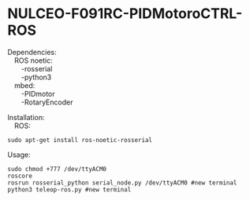 # NULCEO-F091RC-PIDMotoroCTRL-ROS
Dependencies:<br /> 
  &emsp;ROS noetic:<br />
    &emsp;&emsp;-rosserial<br />
    &emsp;&emsp;-python3<br />
  &emsp;mbed:<br />
    &emsp;&emsp;-PIDmotor<br />
    &emsp;&emsp;-RotaryEncoder<br />

Installation:<br />
  &emsp;ROS:
    
    sudo apt-get install ros-noetic-rosserial

Usage:<br />

    sudo chmod +777 /dev/ttyACM0
    roscore
    rosrun rosserial_python serial_node.py /dev/ttyACM0 #new terminal
    python3 teleop-ros.py #new terminal

